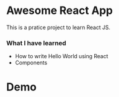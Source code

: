 ﻿# Awesome React App
 This is a pratice project to learn React JS.

 ### What I have learned
 - How to write Hello World using React
 - Components

 # Demo

